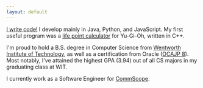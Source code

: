 ```yaml
---
layout: default
---
```

[I write code!](images/iwritecode.jpg) I develop mainly in Java, Python, and JavaScript. My first useful program was a [life point calculator](https://gist.github.com/sudiamanj/c9dca4019559819a415b3aabae44cca5) for Yu-Gi-Oh, written in C++.

I'm proud to hold a B.S. degree in Computer Science from [Wentworth Institute of Technology](http://wit.edu), as well as
a certification from Oracle ([OCAJP 8](http://www.youracclaim.com/badges/edb762b0-efac-4118-ab22-76e03d184b50)). Most
notably, I've attained the highest GPA (3.94) out of all CS majors in my graduating class at WIT.

I currently work as a Software Engineer for <a href="http://www.commscope.com">CommScope</a>.
